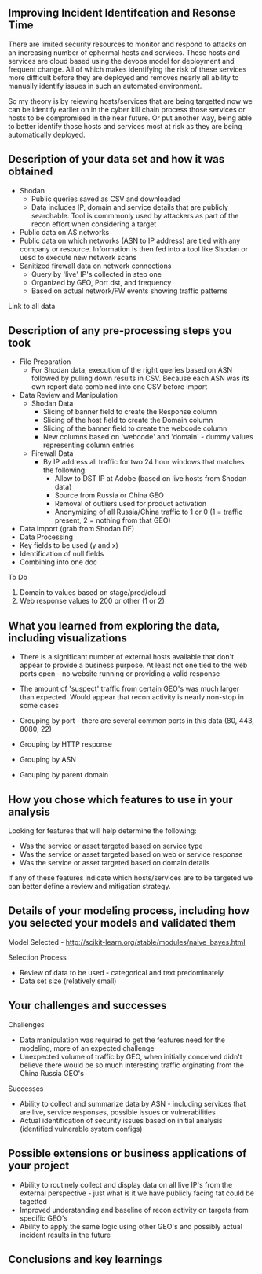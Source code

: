 
## Improving Incident Identifcation and Resonse Time
There are limited security resources to monitor and respond to attacks on an increasing number of ephermal hosts and services. These hosts and services are cloud based using the devops model for deployment and frequent change. All of which makes identifying the risk of these services more difficult before they are deployed and removes nearly all ability to manually identify issues in such an automated environment. 

So my theory is by reiewing hosts/services that are being targetted now we can be identify earlier on in the cyber kill chain process those services or hosts to be compromised in the near future. Or put another way, being able to better identify those hosts and services most at risk as they are being automatically deployed. 

## Description of your data set and how it was obtained
* Shodan
  * Public queries saved as CSV and downloaded
  * Data includes IP, domain and service details that are publicly searchable. Tool is commmonly used by attackers as part of the recon effort when considering a target
* Public data on AS networks
 * Public data on which networks (ASN to IP address) are tied with any company or resource. Information is then fed into a tool like Shodan or uesd to execute new network scans
* Sanitized firewall data on network connections
  * Query by 'live' IP's collected in step one
  * Organized by GEO, Port dst, and frequency
  * Based on actual network/FW events showing traffic patterns

Link to all data

## Description of any pre-processing steps you took
* File Preparation
  * For Shodan data, execution of the right queries based on ASN followed by pulling down results in CSV. Because each ASN was its own report data combined into one CSV before import
* Data Review and Manipulation
  * Shodan Data
    * Slicing of banner field to create the Response column
    * Slicing of the host field to create the Domain column
    * Slicing of the banner field to create the webcode column
    * New columns based on 'webcode' and 'domain' - dummy values representing column entries
  * Firewall Data
    * By IP address all traffic for two 24 hour windows that matches the following:
        * Allow to DST IP at Adobe (based on live hosts from Shodan data)
        * Source from Russia or China GEO
        * Removal of outliers used for product activation
        * Anonymizing of all Russia/China traffic to 1 or 0 (1 = traffic present, 2 = nothing from that GEO)
* Data Import (grab from Shodan DF)
* Data Processing
* Key fields to be used (y and x)
* Identification of null fields
* Combining into one doc

To Do
1. Domain to values based on stage/prod/cloud
2. Web response values to 200 or other (1 or 2)


## What you learned from exploring the data, including visualizations
* There is a significant number of external hosts available that don't appear to provide a business purpose. At least not one tied to the web ports open - no website running or providing a valid response
* The amount of 'suspect' traffic from certain GEO's was much larger than expected. Would appear that recon activity is nearly non-stop in some cases

* Grouping by port - there are several common ports in this data (80, 443, 8080, 22) 
* Grouping by HTTP response
* Grouping by ASN
* Grouping by parent domain

## How you chose which features to use in your analysis
Looking for features that will help determine the following:
* Was the service or asset targeted based on service type
* Was the service or asset targeted based on web or service response
* Was the service or asset targeted based on domain details 

If any of these features indicate which hosts/services are to be targeted we can better define a review and mitigation strategy. 

## Details of your modeling process, including how you selected your models and validated them
Model Selected - http://scikit-learn.org/stable/modules/naive_bayes.html

Selection Process
* Review of data to be used - categorical and text predominately
* Data set size (relatively small)


## Your challenges and successes
Challenges
* Data manipulation was required to get the features need for the modeling, more of an expected challenge
* Unexpected volume of traffic by GEO, when initially conceived didn't believe there would be so much interesting traffic orginating from the China Russia GEO's

Successes
* Ability to collect and summarize data by ASN - including services that are live, service responses, possible issues or vulnerabilities
* Actual identification of security issues based on initial analysis (identified vulnerable system configs)

## Possible extensions or business applications of your project
* Ability to routinely collect and display data on all live IP's from the external perspective - just what is it we have publicly facing tat could be tagetted
* Improved understanding and baseline of recon activity on targets from specific GEO's
* Ability to apply the same logic using other GEO's and possibly actual incident results in the future

## Conclusions and key learnings
